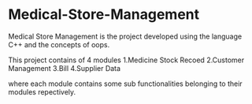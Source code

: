 # Medical-Store-Management
Medical Store Management is the project developed using the language C++ and the concepts of oops.

This project contains of 4 modules
1.Medicine Stock Recoed
2.Customer Management
3.Bill
4.Supplier Data

where each module contains some sub functionalities belonging to their modules repectively.
